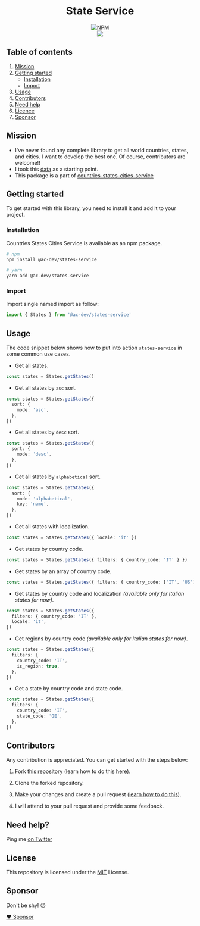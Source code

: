 <div align="center">
  
# State Service

[![NPM](https://nodei.co/npm/@ac-dev/states-service.png?compact=true)](https://nodei.co/npm/@ac-dev/states-service/)
<br />
[![](https://img.shields.io/npm/dt/@ac-dev/states-service.svg?style=flat-square)](https://www.npmjs.com/package/@ac-dev/states-service)

</div>

## Table of contents

1. [Mission](#mission)
2. [Getting started](#getting-started)
   - [Installation](#installation)
   - [Import](#import)
3. [Usage](#usage)
4. [Contributors](#contributors)
5. [Need help](#need-help)
6. [Licence](#license)
7. [Sponsor](#sponsor)

## Mission

- I've never found any complete library to get all world countries, states, and cities. I want to develop the best one. Of course, contributors are welcome!!
- I took this [data](https://github.com/dr5hn/countries-states-cities-database) as a starting point.
- This package is a part of [countries-states-cities-service](https://github.com/Randagio13/countries-states-cities-service)

## Getting started

To get started with this library, you need to install it and add it to your project.

### Installation

Countries States Cities Service is available as an npm package.

```bash
# npm
npm install @ac-dev/states-service

# yarn
yarn add @ac-dev/states-service
```

### Import

Import single named import as follow:

```typescript
import { States } from '@ac-dev/states-service'
```

## Usage

The code snippet below shows how to put into action `states-service` in some common use cases.

- Get all states.

```typescript
const states = States.getStates()
```

- Get all states by `asc` sort.

```typescript
const states = States.getStates({
  sort: {
    mode: 'asc',
  },
})
```

- Get all states by `desc` sort.

```typescript
const states = States.getStates({
  sort: {
    mode: 'desc',
  },
})
```

- Get all states by `alphabetical` sort.

```typescript
const states = States.getStates({
  sort: {
    mode: 'alphabetical',
    key: 'name',
  },
})
```

- Get all states with localization.

```typescript
const states = States.getStates({ locale: 'it' })
```

- Get states by country code.

```typescript
const states = States.getStates({ filters: { country_code: 'IT' } })
```

- Get states by an array of country code.

```typescript
const states = States.getStates({ filters: { country_code: ['IT', 'US'] } })
```

- Get states by country code and localization _(available only for Italian states for now)_.

```typescript
const states = States.getStates({
  filters: { country_code: 'IT' },
  locale: 'it',
})
```

- Get regions by country code _(available only for Italian states for now)_.

```typescript
const states = States.getStates({
  filters: {
    country_code: 'IT',
    is_region: true,
  },
})
```

- Get a state by country code and state code.

```typescript
const states = States.getStates({
  filters: {
    country_code: 'IT',
    state_code: 'GE',
  },
})
```

## Contributors

Any contribution is appreciated. You can get started with the steps below:

1. Fork [this repository](https://github.com/Randagio13/states-service) (learn how to do this [here](https://help.github.com/articles/fork-a-repo)).

2. Clone the forked repository.

3. Make your changes and create a pull request ([learn how to do this](https://docs.github.com/en/github/collaborating-with-issues-and-pull-requests/creating-a-pull-request)).

4. I will attend to your pull request and provide some feedback.

## Need help?

Ping me [on Twitter](https://twitter.com/randagio19)

## License

This repository is licensed under the [MIT](LICENSE) License.

## Sponsor

Don't be shy! 😜

[:heart: Sponsor](https://github.com/sponsors/Randagio13)
